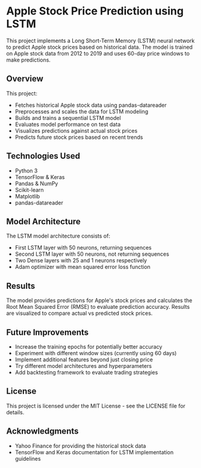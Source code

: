 # Apple Stock Price Prediction using LSTM

This project implements a Long Short-Term Memory (LSTM) neural network to predict Apple stock prices based on historical data. The model is trained on Apple stock data from 2012 to 2019 and uses 60-day price windows to make predictions.

## Overview

This project:
- Fetches historical Apple stock data using pandas-datareader
- Preprocesses and scales the data for LSTM modeling
- Builds and trains a sequential LSTM model
- Evaluates model performance on test data
- Visualizes predictions against actual stock prices
- Predicts future stock prices based on recent trends

## Technologies Used

- Python 3
- TensorFlow & Keras
- Pandas & NumPy
- Scikit-learn
- Matplotlib
- pandas-datareader

## Model Architecture

The LSTM model architecture consists of:
- First LSTM layer with 50 neurons, returning sequences
- Second LSTM layer with 50 neurons, not returning sequences
- Two Dense layers with 25 and 1 neurons respectively
- Adam optimizer with mean squared error loss function

## Results

The model provides predictions for Apple's stock prices and calculates the Root Mean Squared Error (RMSE) to evaluate prediction accuracy. Results are visualized to compare actual vs predicted stock prices.


## Future Improvements

- Increase the training epochs for potentially better accuracy
- Experiment with different window sizes (currently using 60 days)
- Implement additional features beyond just closing price
- Try different model architectures and hyperparameters
- Add backtesting framework to evaluate trading strategies

## License

This project is licensed under the MIT License - see the LICENSE file for details.

## Acknowledgments

- Yahoo Finance for providing the historical stock data
- TensorFlow and Keras documentation for LSTM implementation guidelines
